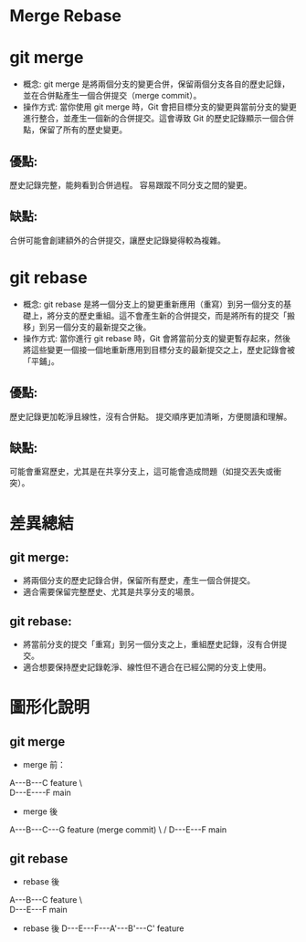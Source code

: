 # Merge Rebase

# git merge
* 概念: git merge 是將兩個分支的變更合併，保留兩個分支各自的歷史記錄，並在合併點產生一個合併提交（merge commit）。
* 操作方式: 當你使用 git merge 時，Git 會把目標分支的變更與當前分支的變更進行整合，並產生一個新的合併提交。這會導致 Git 的歷史記錄顯示一個合併點，保留了所有的歷史變更。
## 優點:
歷史記錄完整，能夠看到合併過程。
容易跟蹤不同分支之間的變更。
## 缺點:
合併可能會創建額外的合併提交，讓歷史記錄變得較為複雜。


# git rebase
* 概念: git rebase 是將一個分支上的變更重新應用（重寫）到另一個分支的基礎上，將分支的歷史重組。這不會產生新的合併提交，而是將所有的提交「搬移」到另一個分支的最新提交之後。
* 操作方式: 當你進行 git rebase 時，Git 會將當前分支的變更暫存起來，然後將這些變更一個接一個地重新應用到目標分支的最新提交之上，歷史記錄會被「平鋪」。
## 優點:
歷史記錄更加乾淨且線性，沒有合併點。
提交順序更加清晰，方便閱讀和理解。
## 缺點:
可能會重寫歷史，尤其是在共享分支上，這可能會造成問題（如提交丟失或衝突）。


# 差異總結
## git merge:
* 將兩個分支的歷史記錄合併，保留所有歷史，產生一個合併提交。
* 適合需要保留完整歷史、尤其是共享分支的場景。
## git rebase:
* 將當前分支的提交「重寫」到另一個分支之上，重組歷史記錄，沒有合併提交。
* 適合想要保持歷史記錄乾淨、線性但不適合在已經公開的分支上使用。

# 圖形化說明

## git merge
* merge 前：
  
A---B---C feature
 \        \
  D---E----F main
* merge 後
  
A---B---C---G feature (merge commit)
 \        /
  D---E---F main

## git rebase

* rebase 後
  
A---B---C feature
 \      
  D---E---F main

* rebase 後
D---E---F---A'---B'---C' feature
